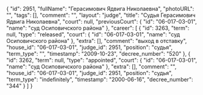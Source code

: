 {
    "id": 2951,
    "fullName": "Герасимович Ядвига Николаевна",
    "photoURL": "",
    "tags": [],
    "comment": "",
    "layout": "judge",
    "title": "Судья Герасимович Ядвига Николаевна",
    "court": null,
    "previousCourt": {
        "id": "06-017-03-01",
        "name": "суд Осиповичского района"
    },
    "career": [
        {
            "id": 3263,
            "term": null,
            "type": "released",
            "court": {
                "id": "06-017-03-01",
                "name": "суд Осиповичского района"
            },
            "extra": [],
            "comment": "выход в отставку",
            "house_id": "06-017-03-01",
            "judge_id": 2951,
            "position": "судья",
            "term_type": "",
            "timestamp": "2009-10-23",
            "decree_number": "520"
        },
        {
            "id": 3262,
            "term": null,
            "type": "appointed",
            "court": {
                "id": "06-017-03-01",
                "name": "суд Осиповичского района"
            },
            "extra": [],
            "comment": "",
            "house_id": "06-017-03-01",
            "judge_id": 2951,
            "position": "судья",
            "term_type": "indefinitely",
            "timestamp": "2000-06-16",
            "decree_number": "344"
        }
    ]
}